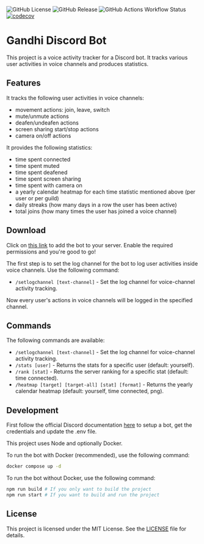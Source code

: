 ![GitHub License](https://img.shields.io/github/license/zapharaos/gandhi-discord-bot)
![GitHub Release](https://img.shields.io/github/v/release/zapharaos/gandhi-discord-bot)
![GitHub Actions Workflow Status](https://img.shields.io/github/actions/workflow/status/zapharaos/gandhi-discord-bot/node.yml)
[![codecov](https://codecov.io/gh/Zapharaos/gandhi-discord-bot/graph/badge.svg?token=BL7YP0GTK9)](https://codecov.io/gh/Zapharaos/gandhi-discord-bot)

# Gandhi Discord Bot

This project is a voice activity tracker for a Discord bot. It tracks various user activities in voice channels and produces statistics.

## Features

It tracks the following user activities in voice channels:
- movement actions: join, leave, switch
- mute/unmute actions
- deafen/undeafen actions
- screen sharing start/stop actions
- camera on/off actions

It provides the following statistics:
- time spent connected
- time spent muted
- time spent deafened
- time spent screen sharing
- time spent with camera on
- a yearly calendar heatmap for each time statistic mentioned above (per user or per guild)
- daily streaks (how many days in a row the user has been active)
- total joins (how many times the user has joined a voice channel)

## Download

Click on [this link](https://discord.com/oauth2/authorize?client_id=1345799506217930876) to add the bot to your server. Enable the required permissions and you're good to go!

The first step is to set the log channel for the bot to log user activities inside voice channels. Use the following command:
- `/setlogchannel [text-channel]` - Set the log channel for voice-channel activity tracking.

Now every user's actions in voice channels will be logged in the specified channel.

## Commands

The following commands are available:
- `/setlogchannel [text-channel]` - Set the log channel for voice-channel activity tracking.
- `/stats [user]` - Returns the stats for a specific user (default: yourself).
- `/rank [stat]` - Returns the server ranking for a specific stat (default: time connected).
- `/heatmap [target] [target-all] [stat] [format]` - Returns the yearly calendar heatmap (default: yourself, time connected, png).

## Development

First follow the official Discord documentation [here](https://discord.com/developers/docs/quick-start/getting-started) to setup a bot, get the credentials and update the .env file.

This project uses Node and optionally Docker.

To run the bot with Docker (recommended), use the following command:
```bash
docker compose up -d
```

To run the bot without Docker, use the following command:
```bash
npm run build # If you only want to build the project
npm run start # If you want to build and run the project
```

## License

This project is licensed under the MIT License. See the [LICENSE](LICENSE) file for details.